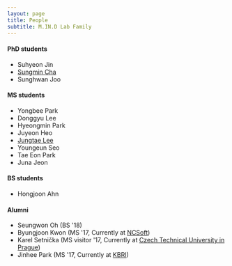 ```yaml
---
layout: page
title: People
subtitle: M.IN.D Lab Family
---
```


#### PhD students

* Suhyeon Jin  
* [Sungmin Cha](https://csm9493.github.io/about)  
* Sunghwan Joo

#### MS students

* Yongbee Park  
* Donggyu Lee  
* Hyeongmin Park  
* Juyeon Heo  
* [Jungtae Lee](https://jungtae9lee.github.io/about/)  
* Youngeun Seo  
* Tae Eon Park  
* Juna Jeon  

#### BS students

* Hongjoon Ahn  

#### Alumni

* Seungwon Oh (BS '18)
* Byungjoon Kwon (MS '17, Currently at [NCSoft](http://kr.ncsoft.com/korean/))
* Karel Setnička (MS visitor '17, Currently at [Czech Technical University in Prague](https://www.cvut.cz/en))
* Jinhee Park (MS '17, Currently at [KBRI](http://www.kbri.re.kr/new/pages_eng/main/))

